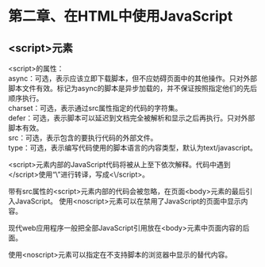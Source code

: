 # 第二章、在HTML中使用JavaScript
## &lt;script&gt;元素
&lt;script&gt;的属性：  
async：可选，表示应该立即下载脚本，但不应妨碍页面中的其他操作。只对外部脚本文件有效。标记为async的脚本是异步加载的，并不保证按照指定他们的先后顺序执行。  
charset：可选，表示通过src属性指定的代码的字符集。  
defer：可选，表示脚本可以延迟到文档完全被解析和显示之后再执行。只对外部脚本有效。  
src：可选，表示包含的要执行代码的外部文件。  
type：可选，表示编写代码使用的脚本语言的内容类型，默认为text/javascript。  

&lt;script&gt;元素内部的JavaScript代码将被从上至下依次解释。代码中遇到&lt;/script&gt;使用“\”进行转译，写成&lt;\\/script&gt;。

带有src属性的&lt;script&gt;元素内部的代码会被忽略，在页面&lt;body&gt;元素的最后引入JavaScript。
使用&lt;noscript&gt;元素可以在禁用了JavaScript的页面中显示内容。

现代web应用程序一般把全部JavaScript引用放在&lt;body&gt;元素中页面内容的后面。

使用&lt;noscript&gt;元素可以指定在不支持脚本的浏览器中显示的替代内容。